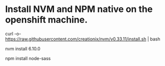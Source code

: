 # Install NVM and NPM native on the openshift machine.


curl -o- https://raw.githubusercontent.com/creationix/nvm/v0.33.11/install.sh | bash

nvm install 6.10.0

npm install node-sass
